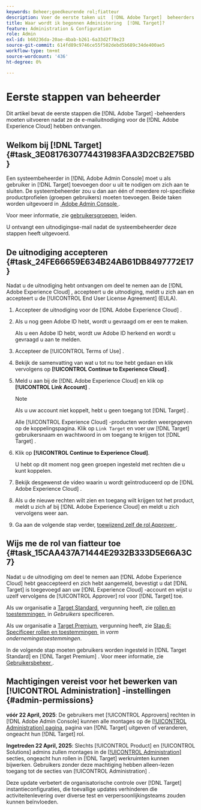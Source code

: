 ```yaml
---
keywords: Beheer;goedkeurende rol;fiatteur
description: Voer de eerste taken uit  [!DNL Adobe Target]  beheerders zouden na het ontvangen van de e-mailuitnodiging aan  [!DNL Adobe Experience Cloud] moeten nemen.
title: Waar wordt ik begonnen Administering  [!DNL Target]?
feature: Administration & Configuration
role: Admin
exl-id: b60236da-20ae-4bab-b261-6a33d2f70e23
source-git-commit: 614fd89c9746ce55f502debd5b689c34de400ae5
workflow-type: tm+mt
source-wordcount: '436'
ht-degree: 0%

---
```


# Eerste stappen van beheerder

Dit artikel bevat de eerste stappen die [!DNL Adobe Target] -beheerders moeten uitvoeren nadat ze de e-mailuitnodiging voor de [!DNL Adobe Experience Cloud] hebben ontvangen.

## Welkom bij [!DNL Target] {#task_3E0817630774431983FAA3D2CB2E75BD}

Een systeembeheerder in [!DNL Adobe Admin Console] moet u als gebruiker in [!DNL Target] toevoegen door u uit te nodigen om zich aan te sluiten. De systeembeheerder zou u dan aan één of meerdere rol-specifieke productprofielen (groepen gebruikers) moeten toevoegen. Beide taken worden uitgevoerd in [&#x200B; Adobe Admin Console &#x200B;](https://adminconsole.adobe.com).

Voor meer informatie, zie [&#x200B; gebruikersgroepen &#x200B;](https://helpx.adobe.com/nl/enterprise/using/users.html) leiden.

U ontvangt een uitnodigingse-mail nadat de systeembeheerder deze stappen heeft uitgevoerd.

## De uitnodiging accepteren {#task_24FE66659E634B24AB61DB8497772E17}

Nadat u de uitnodiging hebt ontvangen om deel te nemen aan de [!DNL Adobe Experience Cloud] , accepteert u de uitnodiging, meldt u zich aan en accepteert u de [!UICONTROL End User License Agreement] (EULA).

1. Accepteer de uitnodiging voor de [!DNL Adobe Experience Cloud] .
1. Als u nog geen Adobe ID hebt, wordt u gevraagd om er een te maken.

   Als u een Adobe ID hebt, wordt uw Adobe ID herkend en wordt u gevraagd u aan te melden.
1. Accepteer de [!UICONTROL Terms of Use] .
1. Bekijk de samenvatting van wat u tot nu toe hebt gedaan en klik vervolgens op **[!UICONTROL Continue to Experience Cloud]** .
1. Meld u aan bij de [!DNL Adobe Experience Cloud] en klik op **[!UICONTROL Link Account]** .

   >[!NOTE]
   >
   >Als u uw account niet koppelt, hebt u geen toegang tot [!DNL Target] .

   Alle [!UICONTROL Experience Cloud] -producten worden weergegeven op de koppelingspagina. Klik op `Link Target` en voer uw [!DNL Target] gebruikersnaam en wachtwoord in om toegang te krijgen tot [!DNL Target] .
1. Klik op **[!UICONTROL Continue to Experience Cloud]**.

   U hebt op dit moment nog geen groepen ingesteld met rechten die u kunt koppelen.
1. Bekijk desgewenst de video waarin u wordt geïntroduceerd op de [!DNL Adobe Experience Cloud] .
1. Als u de nieuwe rechten wilt zien en toegang wilt krijgen tot het product, meldt u zich af bij [!DNL Adobe Experience Cloud] en meldt u zich vervolgens weer aan.
1. Ga aan de volgende stap verder, [&#x200B; toewijzend zelf de rol Approver &#x200B;](/help/main/administrating-target/start-target.md#task_15CAA437A71444E2932B333D5E66A3C7).

## Wijs me de rol van fiatteur toe {#task_15CAA437A71444E2932B333D5E66A3C7}

Nadat u de uitnodiging om deel te nemen aan [!DNL Adobe Experience Cloud] hebt geaccepteerd en zich hebt aangemeld, bevestigt u dat [!DNL Target] is toegevoegd aan uw [!DNL Experience Cloud] -account en wijst u uzelf vervolgens de [!UICONTROL Approver] rol voor [!DNL Target] toe.

Als uw organisatie a [&#x200B; Target Standard &#x200B;](/help/main/c-intro/intro.md#section_ACD5EFF17AAB4E979CBEFA0145CCD905) vergunning heeft, zie [&#x200B; rollen en toestemmingen &#x200B;](/help/main/administrating-target/c-user-management/c-user-management/user-management.md#roles-permissions) in *Gebruikers* specificeren.

Als uw organisatie a [&#x200B; Target Premium &#x200B;](/help/main/c-intro/intro.md#premium) vergunning heeft, zie [&#x200B; Stap 6: Specificeer rollen en toestemmingen &#x200B;](/help/main/administrating-target/c-user-management/property-channel/properties-overview.md#section_8C425E43E5DD4111BBFC734A2B7ABC80) in *vorm ondernemingstoestemmingen*.

In de volgende stap moeten gebruikers worden ingesteld in [!DNL Target Standard] en [!DNL Target Premium] . Voor meer informatie, zie [&#x200B; Gebruikersbeheer &#x200B;](/help/main/administrating-target/c-user-management/user-management.md).

## Machtigingen vereist voor het bewerken van [!UICONTROL Administration] -instellingen {#admin-permissions}

**vóór 22 April, 2025**: De gebruikers met [!UICONTROL Approvers] rechten in [!DNL Adobe Admin Console] kunnen alle montages op de [[!UICONTROL Administration] pagina &#x200B;](/help/main/administrating-target/administrating-target.md) pagina van [!DNL Target] uitgeven of veranderen, ongeacht hun [!DNL Target] rol.

**Ingetreden 22 April, 2025**: Slechts [!UICONTROL Product] en [!UICONTROL Solutions] admins zullen montages in de [[!UICONTROL Administration]](/help/main/administrating-target/administrating-target.md) secties, ongeacht hun rollen in [!DNL Target] werkruimten kunnen bijwerken. Gebruikers zonder deze machtiging hebben alleen-lezen toegang tot de secties van [!UICONTROL Administration] .

Deze update verbetert de organisatorische controle over [!DNL Target] instantieconfiguraties, die toevallige updates verhinderen die activiteitenlevering over diverse test en verpersoonlijkingsteams zouden kunnen beïnvloeden.
